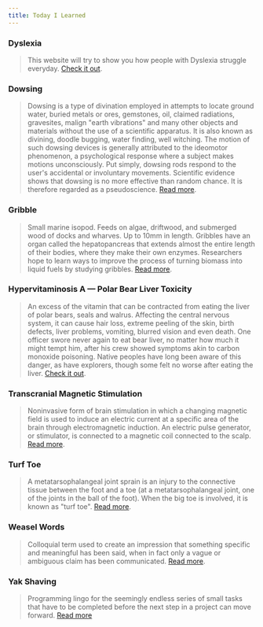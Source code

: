 ```yaml
---
title: Today I Learned
---
```


### Dyslexia

> This website will try to show you how people with Dyslexia struggle everyday. [Check it out](https://geon.github.io/programming/2016/03/03/dsxyliea).

### Dowsing

> Dowsing is a type of divination employed in attempts to locate ground water, buried metals or ores, gemstones, oil, claimed radiations, gravesites, malign "earth vibrations" and many other objects and materials without the use of a scientific apparatus. It is also known as divining, doodle bugging, water finding, well witching. The motion of such dowsing devices is generally attributed to the ideomotor phenomenon, a psychological response where a subject makes motions unconsciously. Put simply, dowsing rods respond to the user's accidental or involuntary movements. Scientific evidence shows that dowsing is no more effective than random chance. It is therefore regarded as a pseudoscience. [Read more](https://en.wikipedia.org/wiki/Dowsing).

### Gribble

> Small marine isopod. Feeds on algae, driftwood, and submerged wood of docks and wharves. Up to 10mm in length. Gribbles have an organ called the hepatopancreas that extends almost the entire length of their bodies, where they make their own enzymes. Researchers hope to learn ways to improve the process of turning biomass into liquid fuels by studying gribbles. [Read more](https://en.wikipedia.org/wiki/Gribble).

### Hypervitaminosis A — Polar Bear Liver Toxicity

> An excess of the vitamin that can be contracted from eating the liver of polar bears, seals and walrus. Affecting the central nervous system, it can cause hair loss, extreme peeling of the skin, birth defects, liver problems, vomiting, blurred vision and even death. One officer swore never again to eat bear liver, no matter how much it might tempt him, after his crew showed symptoms akin to carbon monoxide poisoning. Native peoples have long been aware of this danger, as have explorers, though some felt no worse after eating the liver. [Check it out](https://www.adn.com/alaska-life/we-alaskans/2017/02/05/the-perils-of-eating-polar-bear/).

### Transcranial Magnetic Stimulation

> Noninvasive form of brain stimulation in which a changing magnetic field is used to induce an electric current at a specific area of the brain through electromagnetic induction. An electric pulse generator, or stimulator, is connected to a magnetic coil connected to the scalp. [Read more](https://en.wikipedia.org/wiki/Transcranial_magnetic_stimulation).

### Turf Toe

> A metatarsophalangeal joint sprain is an injury to the connective tissue between the foot and a toe (at a metatarsophalangeal joint, one of the joints in the ball of the foot). When the big toe is involved, it is known as "turf toe". [Read more](https://en.wikipedia.org/wiki/Metatarsophalangeal_joint_sprain).

### Weasel Words

> Colloquial term used to create an impression that something specific and meaningful has been said, when in fact only a vague or ambiguous claim has been communicated. [Read more](https://en.wikipedia.org/wiki/Weasel_word).

### Yak Shaving

> Programming lingo for the seemingly endless series of small tasks that have to be completed before the next step in a project can move forward. [Read more](https://en.wiktionary.org/wiki/yak_shaving)
